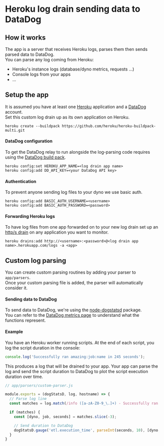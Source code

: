 Heroku log drain sending data to DataDog
=======

## How it works

The app is a server that receives Heroku logs, parses them then sends parsed data to DataDog.  
You can parse any log coming from Heroku:
 - Heroku's instance logs (database/dyno metrics, requests ...)
 - Console logs from your apps
 - ...

## Setup the app

It is assumed you have at least one [Heroku](https://heroku.com) application and a [DataDog](https://datadoghq.com) account.  
Set this custom log drain up as its own application on Heroku.

```
heroku create --buildpack https://github.com/heroku/heroku-buildpack-multi.git
```

#### DataDog configuration

To get the DataDog relay to run alongside the log-parsing code requires using the [DataDog build pack](https://github.com/DataDog/heroku-buildpack-datadog).

```
heroku config:set HEROKU_APP_NAME=<log drain app name>
heroku config:add DD_API_KEY=<your DataDog API key>
```

#### Authentication

To prevent anyone sending log files to your dyno we use basic auth.

```
heroku config:add BASIC_AUTH_USERNAME=<username>
heroku config:add BASIC_AUTH_PASSWORD=<password>
```

#### Forwarding Heroku logs

To have log files from one app forwarded on to your new log drain set up an [http/s drain](https://devcenter.heroku.com/articles/log-drains#http-s-drains) on any application you want to monitor.

```
heroku drains:add http://<username>:<password>@<log drain app name>.herokuapp.com/logs -a <app>
```

## Custom log parsing

You can create custom parsing routines by adding your parser to `app/parsers`.  
Once your custom parsing file is added, the parser will automatically consider it.

#### Sending data to DataDog

To send data to DataDog, we're using the [node-dogstatsd](https://github.com/mrbar42/node-dogstatsd) package.  
You can refer to the [DataDog metrics page](https://docs.datadoghq.com/developers/metrics/) to understand what the functions represent.


#### Example

You have an Heroku worker running scripts. At the end of each script, you log the script duration in the console:

```javascript
console.log('Successfully ran amazing:job:name in 245 seconds');
```

This produces a log that will be drained to your app. Your app can parse the log and send the script duration to DataDog to plot the script execution duration over time.

```javascript
// app/parsers/custom-parser.js

module.exports = (dogStatsD, log, hostname) => {
  // Parse log line
  const matches = log.match(/info ([a-zA-Z0-9_\.]+) - Successfully ran ([a-z:]+) in ([0-9]+) seconds/);

  if (matches) {
    const [dyno, job, seconds] = matches.slice(-3);

    // Send duration to DataDog
    dogStatsD.gauge('etl.execution_time', parseInt(seconds, 10), [dyno, job]);
  }
}
```

